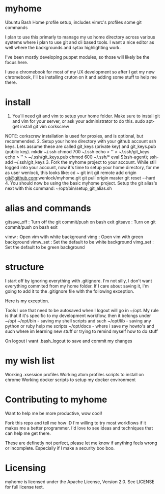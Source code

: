 myhome
======

Ubuntu Bash Home profile setup, includes vimrc's profiles some git commands

I plan to use this primarly to manage my ux home directory across various
systems where i plan to use git and cli based tools.  I want a nice
editor as well where the backgrounds and sytax highlighting work.

I've been mostly developing puppet modules, so those will likely be
the focus here.

I use a chromebook for most of my UX development so after I get my new
chromebook, I'll be installing cruton on it and adding some stuff to help me there.

install
=======
1. You'll need git and vim to setup your home folder.  Make sure to install git and vim for your server, or ask your administrator to do this.
  sudo apt-get install git vim corkscrew

NOTE: corkscrew installation is used for proxies, and is optional, but recommended.
2. Setup your home directory with your github account ssh keys.  Lets assume these are called git_keys (private key) and git_keys.pub (public key).
  mkdir ~/.ssh
  chmod 700 ~/.ssh
  echo > '<your privatekey>' > ~/.ssh/git_keys
  echo > '<your public key>' > ~/.ssh/git_keys.pub
  chmod 600 ~/.ssh/*
  eval $(ssh-agent); ssh-add ~/.ssh/git_keys
3. Fork the myhome project to your account.  While still logged into your account, now it's time to setup your home directory, for me as user wenlock, this looks like:
  cd ~
  git init
  git remote add origin git@github.com:wenlock/myhome.git
  git pull origin master
  git reset --hard
4.  You should now be using the basic myhome project. Setup the git alias's next with this command:
  ~/opt/bin/setup_git_alias.sh

alias and commands
==================

gitsave_off  :  Turn off the git commit/push on bash exit
gitsave      :  Turn on git commit/push on bash exit

vimw         :  Open vim with white background
vimg         :  Open vim with green background
vimw_set     :  Set the default to be white background
vimg_set     :  Set the default to be green background

structure
=========
I start off by ignoring everything with .gitignore.   I'm not silly, I don't want everything commited from my home folder.
If I care about saving it, I'm going to add it to the .gitignore file with the following exception.

Here is my exception.   

Tools I use that need to be autosaved when I logout will go in ~/opt.
My rule is that if it's specific to my development workflow, then it belongs under ~/opt
~/opt/bin - saving my shell scripts and such
~/opt/lib - saving any python or ruby help me scripts
~/opt/docs - where i save my howto's and such where im learning new stuff or trying to remind myself how to do stuff

On logout i want .bash_logout to save and commit my changes

my wish list
============
Working .xsession profiles
Working atom profiles scripts to install on chrome
Working docker scripts to setup my docker environment


Contributing to myhome
======================

Want to help me be more productive, wow cool!  

Fork this repo and tell me how :D   I'm willing to try most workflows if it 
makes me a better programmer.   I'd love to see ideas and techniques that
can help me get there.

These are definetly not perfect, please let me know if anything feels
wrong or incomplete.  Especially if I make a security boo boo.


Licensing
=========
myhome is licensed under the Apache License, Version 2.0. See LICENSE for full license text.
